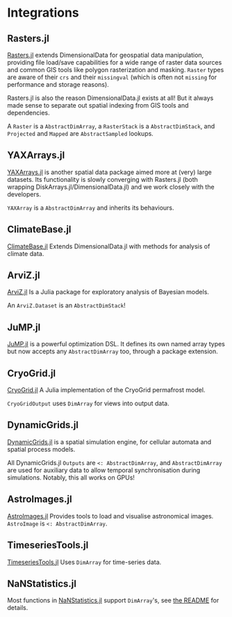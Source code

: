# Integrations

## Rasters.jl

[Rasters.jl](https://rafaqz.github.io/Rasters.jl/stable) extends DimensionalData for geospatial data manipulation, providing file load/save capabilities for a wide range of raster data sources and common GIS tools like polygon rasterization and masking. `Raster` types are aware of their `crs` and their `missingval` (which is often not `missing` for performance and storage reasons).

Rasters.jl is also the reason DimensionalData.jl exists at all! But it always made sense to separate out spatial indexing from GIS tools and dependencies.

A `Raster` is a `AbstractDimArray`, a `RasterStack` is a `AbstractDimStack`, and `Projected` and `Mapped` are `AbstractSampled` lookups.

## YAXArrays.jl

[YAXArrays.jl](https://juliadatacubes.github.io/YAXArrays.jl/dev/) is another spatial data package aimed more at (very) large datasets. Its functionality is slowly converging with Rasters.jl (both wrapping DiskArrays.jl/DimensionalData.jl) and we work closely with the developers.

`YAXArray` is a `AbstractDimArray` and inherits its behaviours.

## ClimateBase.jl

[ClimateBase.jl](https://juliaclimate.github.io/ClimateBase.jl/dev/)
Extends DimensionalData.jl with methods for analysis of climate data.

## ArviZ.jl

[ArviZ.jl](https://arviz-devs.github.io/ArviZ.jl/dev/) 
Is a Julia package for exploratory analysis of Bayesian models.

An `ArviZ.Dataset` is an `AbstractDimStack`!

## JuMP.jl

[JuMP.jl](https://jump.dev/) is a powerful optimization DSL. 
It defines its own named array types but now accepts any `AbstractDimArray` 
too, through a package extension.

## CryoGrid.jl

[CryoGrid.jl](https://juliahub.com/ui/Packages/General/CryoGrid)
A Julia implementation of the CryoGrid permafrost model.

`CryoGridOutput` uses `DimArray` for views into output data.

## DynamicGrids.jl

[DynamicGrids.jl](https://github.com/cesaraustralia/DynamicGrids.jl)
is a spatial simulation engine, for cellular automata and spatial process
models.

All DynamicGrids.jl `Outputs` are `<: AbstractDimArray`, and 
`AbstractDimArray` are used for auxiliary data to allow temporal 
synchronisation during simulations. Notably, this all works on GPUs!

## AstroImages.jl

[AstroImages.jl](http://juliaastro.org/dev/modules/AstroImages)
Provides tools to load and visualise astronomical images.
`AstroImage` is `<: AbstractDimArray`.

## TimeseriesTools.jl

[TimeseriesTools.jl](https://juliahub.com/ui/Packages/General/TimeseriesTools)
Uses `DimArray` for time-series data.

## NaNStatistics.jl

Most functions in
[NaNStatistics.jl](https://github.com/brenhinkeller/NaNStatistics.jl) support
`DimArray`'s, see [the
README](https://github.com/brenhinkeller/NaNStatistics.jl?tab=readme-ov-file#dimensionaldata-support)
for details.
